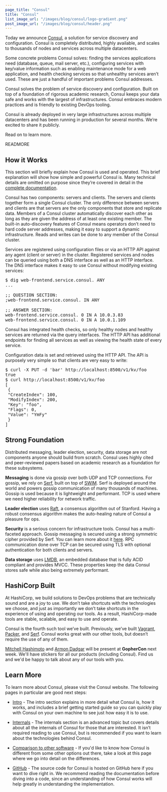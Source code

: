 ```yaml
---
page_title: "Consul"
title: "Consul"
list_image_url: "/images/blog/consul/logo-gradient.png"
post_image_url: "/images/blog/consul/header.png"
---
```


Today we announce [Consul](http://www.consul.io), a solution for service discovery and
configuration. Consul is completely distributed, highly available, and scales
to thousands of nodes and services across multiple datacenters.

Some concrete problems Consul solves: finding the services applications need
(database, queue, mail server, etc.), configuring services with key/value
information such as enabling maintenance mode for a web application, and
health checking services so that unhealthy services aren’t used. These are
just a handful of important problems Consul addresses.

Consul solves the problem of service discovery and configuration.
Built on top of a foundation of rigorous academic research, Consul keeps your
data safe and works with the largest of infrastructures. Consul embraces
modern practices and is friendly to existing DevOps tooling.

Consul is already deployed in very large infrastructures across multiple
datacenters and has been running in production for several months. We’re
excited to share it publicly.

Read on to learn more.

READMORE

## How it Works

This section will briefly explain how Consul is used and operated. This brief
explanation will show how simple and powerful Consul is. Many technical details
are omitted on purpose since they’re covered in detail in the
[complete documentation](http://www.consul.io/docs/index.html).

Consul has two components: servers and clients. The servers and clients
together form a single Consul cluster. The only difference between servers
and clients are that servers are the only components that store and replicate
data. Members of a Consul cluster automatically discover each other as long as
they are given the address of at least one existing member. The built-in
auto-discovery features of Consul means operators don’t need to hard code server
addresses, making it easy to support a dynamic infrastructure. Reads and
writes can be done to any member of the Consul cluster.

Services are registered using configuration files or via an HTTP API against
any agent (client or server) in the cluster. Registered services and nodes
can be queried using both a DNS interface as well as an HTTP interface. The
DNS interface makes it easy to use Consul without modifying existing services:

<pre class="prettyprint">
$ dig web-frontend.service.consul. ANY
...

;; QUESTION SECTION:
;web-frontend.service.consul. IN ANY

;; ANSWER SECTION:
web-frontend.service.consul. 0 IN A 10.0.3.83
web-frontend.service.consul. 0 IN A 10.0.1.109
</pre>

Consul has integrated health checks, so only healthy nodes and healthy
services are returned via the query interfaces. The HTTP API has additional
endpoints for finding all services as well as viewing the health state of
every service.

Configuration data is set and retrieved using the HTTP API. The API is
purposely very simple so that clients are very easy to write:

<pre class="prettyprint">
$ curl -X PUT -d 'bar' http://localhost:8500/v1/kv/foo
true
$ curl http://localhost:8500/v1/kv/foo
[
 {
 "CreateIndex": 100,
 "ModifyIndex": 200,
 "Key": "foo",
 "Flags": 0,
 "Value": "YmFy"
 }
]
</pre>

## Strong Foundation

Distributed messaging, leader election, security, data storage are not
components anyone should build from scratch. Consul uses highly cited and
peer-reviewed papers based on academic research as a foundation for these
subsystems.

**Messaging** is done via gossip over both UDP and TCP connections. For gossip,
we rely on
[Serf](http://www.serfdom.io), built on top of
[SWIM](http://www.cs.cornell.edu/~asdas/research/dsn02-swim.pdf). Serf is
deployed around
the world and powers gossip communication of many thousands of machines.
Gossip is used because it is lightweight and performant.
TCP is used where we need higher reliability for network traffic.

**Leader election** uses
[Raft](https://ramcloud.stanford.edu/wiki/download/attachments/11370504/raft.pdf),
a consensus algorithm out of Stanford.
Having a robust consensus algorithm makes the auto-healing nature of Consul a
pleasure for ops.

**Security** is a serious concern for infrastructure tools. Consul has a
multi-faceted approach. Gossip messaging is secured using a strong symmetric
cipher provided by Serf. You can learn more about it
[here](http://www.consul.io/docs/internals/security.html). RPC
communication done over TCP can be secured using TLS with optional
authentication for both clients and servers.

**Data storage** uses
[LMDB](http://symas.com/mdb/), an embedded database that is fully ACID
compliant and provides MVCC. These properties keep the data Consul stores
safe while also being extremely performant.

## HashiCorp Built

At HashiCorp, we build solutions to DevOps problems that are technically
sound and are a joy to use. We don’t take shortcuts with the technologies
we choose, and just as importantly we don’t take shortcuts in the
experience of using and operating our tools. As a result, HashiCorp-made tools
are stable, scalable, and easy to use and operate.

Consul is the fourth such tool we’ve built. Previously, we’ve built
[Vagrant](http://www.vagrantup.com),
[Packer](http://www.packer.io), and
[Serf](http://www.serfdom.io).
Consul works great with our other tools, but doesn’t require the use of
any of them.

[Mitchell Hashimoto](https://github.com/mitchellh) and
[Armon Dadgar](https://github.com/armon) will be present at **GopherCon**
next week. We'll have stickers for all our products (including Consul).
Find us and we'd be happy to talk about any of our tools with you.

## Learn More

To learn more about Consul, please visit the Consul website. The
following pages in particular are good next steps:

* [Intro](http://www.consul.io/intro/index.html) -
  The intro section explains in more detail what Consul is,
  how it works, and includes a brief getting started guide so you can
  quickly play with Consul on your own machine to see just how easy it
  is to use.

* [Internals](http://www.consul.io/docs/internals/index.html) -
  The internals section is an advanced topic but covers
  details about all the internals of Consul for those that are interested.
  It isn’t required reading to use Consul, but is recommended if you want to
  learn about the technologies behind Consul.

* [Comparison to other software](http://www.consul.io/intro/vs/index.html) -
  If you'd like to know how Consul is different from some other options
  out there, take a look at this page where we go into detail on the
  differences.

* [GitHub](https://github.com/hashicorp/consul) -
  The source code for Consul is hosted on GitHub here if you want to
  dive right in. We recommend reading the documentation before diving into a
  code, since an understanding of how Consul works will help greatly in
  understanding the implementation.
